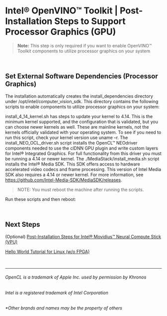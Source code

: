 

# Intel® OpenVINO™ Toolkit | Post-Installation Steps to Support Processor Graphics (GPU)

> **Note:**  This step is only required if you want to enable OpenVINO™ Toolkit components to utilize processor graphics on your system

<br>

## Set External Software Dependencies (Processor Graphics)

The installation automatically creates the install_dependencies directory under /opt/intel/computer_vision_sdk. This directory contains the following scripts to enable components to utilize processor graphics on your system:

install_4_14_kernel.sh has steps to update your kernel to 4.14. This is the minimum kernel supported, and the configuration that is validated, but you can choose newer kernels as well. These are mainline kernels, not the kernels officially validated with your operating system. To see if you need to run this script, check your kernel version use uname –r.
The install_NEO_OCL_driver.sh script installs the OpenCL™ NEOdriver components needed to use the clDNN GPU plugin and write custom layers for Intel® Integrated Graphics. For full functionality from this driver you must be running a 4.14 or newer kernel.
The ./MediaStack/install_media.sh script installs the Intel® Media SDK. This SDK offers access to hardware accelerated video codecs and frame processing. This version of Intel Media SDK also requires a 4.14 or newer kernel. For more information, see https://github.com/Intel-Media-SDK/MediaSDK/releases.

> NOTE: You must reboot the machine after running the scripts.

Run these scripts and then reboot:

<br>

## Next Steps

(Optional) [Post-Installation Steps for Intel® Movidius™ Neural Compute Stick (VPU)]()

[Hello World Tutorial for Linux (w/o FPGA)](https://github.com/hunnel/openVINO_install_guide_linux_without_FPGA/blob/master/hello_world_tutorial_linux.md)

<br>


***

###### OpenCL is a trademark of Apple Inc. used by permission by Khronos   
###### Intel is a registered trademark of Intel Corporation
###### &ast;Other brands and names may be the property of others
